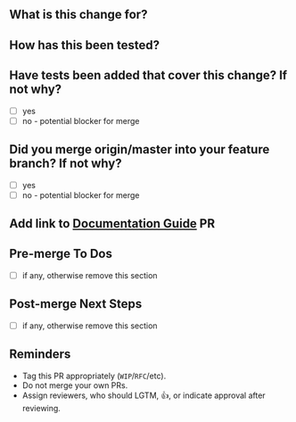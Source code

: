 ## What is this change for?

## How has this been tested?

## Have tests been added that cover this change? If not why?

- [ ] yes
- [ ] no - potential blocker for merge

## Did you merge origin/master into your feature branch? If not why?

- [ ] yes
- [ ] no - potential blocker for merge

## Add link to [Documentation Guide](https://github.com/nytm/dv-fastly-guide) PR

## Pre-merge To Dos

- [ ] if any, otherwise remove this section

## Post-merge Next Steps

- [ ] if any, otherwise remove this section

## Reminders

- Tag this PR appropriately (`WIP`/`RFC`/etc).
- Do not merge your own PRs.
- Assign reviewers, who should LGTM, 👍, or indicate approval after reviewing.
